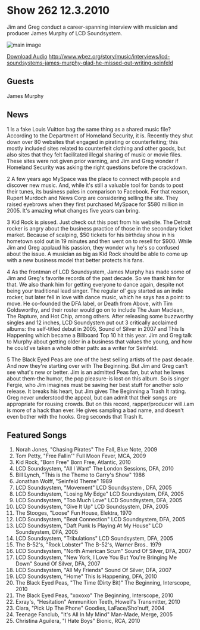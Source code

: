 # Show 262 12.3.2010
Jim and Greg conduct a career-spanning interview with musician and producer James Murphy of LCD Soundsystem.

![main image](http://www.soundopinions.org/images/2010/jamesmurphy.jpg)

[Download Audio](http://audio.soundopinions.org/streams/2010/12/so_20101203.m3u)
http://www.wbez.org/story/music/interviews/lcd-soundsystems-james-murphy-glad-he-missed-out-writing-seinfeld

## Guests
James Murphy

## News
1 Is a fake Louis Vuitton bag the same thing as a shared music file? According to the Department of Homeland Security, it is. Recently they shut down over 80 websites that engaged in pirating or counterfeiting; this mostly included sites related to counterfeit clothing and other goods, but also sites that they felt facilitated illegal sharing of music or movie files. These sites were not given prior warning, and Jim and Greg wonder if Homeland Security was asking the right questions before the crackdown.

2 A few years ago MySpace was the place to connect with people and discover new music. And, while it's still a valuable tool for bands to post their tunes, its business pales in comparison to Facebook. For that reason, Rupert Murdoch and News Corp are considering selling the site. They raised eyebrows when they first purchased MySpace for $580 million in 2005. It's amazing what changes five years can bring.

3 Kid Rock is pissed. Just check out this post from his website. The Detroit rocker is angry about the business practice of those in the secondary ticket market. Because of scalping, $50 tickets for his birthday show in his hometown sold out in 19 minutes and then went on to resell for $900. While Jim and Greg applaud his passion, they wonder why he's so confused about the issue. A musician as big as Kid Rock should be able to come up with a new business model that better protects his fans.

4 As the frontman of LCD Soundsystem, James Murphy has made some of Jim and Greg's favorite records of the past decade. So we thank him for that. We also thank him for getting everyone to dance again, despite not being your traditional lead singer. The regular ol' guy started as an indie rocker, but later fell in love with dance music, which he says has a point: to move. He co-founded the DFA label, or Death from Above, with Tim Goldsworthy, and their roster would go on to include The Juan Maclean, The Rapture, and Hot Chip, among others. After releasing some buzzworthy singles and 12 inches, LCD Soundystem put out 3 critically acclaimed albums: the self-titled debut in 2005, Sound of Silver in 2007 and This Is Happening which became a Billboard Top 10 hit this year. Jim and Greg talk to Murphy about getting older in a business that values the young, and how he could've taken a whole other path: as a writer for Seinfeld.

5 The Black Eyed Peas are one of the best selling artists of the past decade. And now they're starting over with The Beginning. But Jim and Greg can't see what's new or better. Jim is an admitted Peas fan, but what he loves about them-the humor, the pop pleasure-is lost on this album. So is singer Fergie, who Jim imagines must be saving her best stuff for another solo release. It breaks his heart, but Jim gives The Beginning a Trash It rating. Greg never understood the appeal, but can admit that their songs are appropriate for rousing crowds. But on this record, rapper/producer will.i.am is more of a hack than ever. He gives sampling a bad name, and doesn't even bother with the hooks. Greg seconds that Trash It.

## Featured Songs
1. Norah Jones, "Chasing Pirates" The Fall, Blue Note, 2009
2. Tom Petty, "Free Fallin'" Full Moon Fever, MCA, 2009
3. Kid Rock, "Born Free" Born Free, Atlantic, 2010
4. LCD Soundsystem, "All I Want" The London Sessions, DFA, 2010
5. Bill Lynch, "This is the Theme to Garry's Show" 1986
6. Jonathan Wolff, "Seinfeld Theme" 1989
7. LCD Soundsystem, "Movement" LCD Soundsystem , DFA, 2005
8. LCD Soundsystem, "Losing My Edge" LCD Soundsystem, DFA, 2005
9. LCD Soundsystem, "Too Much Love" LCD Soundsystem, DFA, 2005
10. LCD Soundsystem, "Give It Up" LCD Soundsystem, DFA, 2005
11. The Stooges, "Loose" Fun House, Elektra, 1970
12. LCD Soundsystem, "Beat Connection" LCD Soundsystem, DFA, 2005
13. LCD Soundsystem, "Daft Punk Is Playing At My House" LCD Soundsystem, DFA, 2005
14. LCD Soundsystem, "Tribulations" LCD Soundsystem, DFA, 2005
15. The B-52's, "Rock Lobster" The B-52's, Warner Bros.. 1979
16. LCD Soundsystem, "North American Scum" Sound Of Silver, DFA, 2007
17. LCD Soundsystem, "New York, I Love You But You're Bringing Me Down" Sound Of Silver, DFA, 2007
18. LCD Soundsystem, "All My Friends" Sound Of Silver, DFA, 2007
19. LCD Soundsystem, "Home" This Is Happening, DFA, 2010
20. The Black Eyed Peas, "The Time (Dirty Bit)" The Beginning, Interscope, 2010
21. The Black Eyed Peas, "xoxoxo" The Beginning, Interscope, 2010
22. Exray's, "Hesitation" Ammunition Teeth, Howell's Transmitter, 2010
23. Ciara, "Pick Up The Phone" Goodies, LaFace/Sho'nuff, 2004
24. Teenage Fanclub, "It's All In My Mind" Man-Made, Merge, 2005
25. Christina Aguilera, "I Hate Boys" Bionic, RCA, 2010
